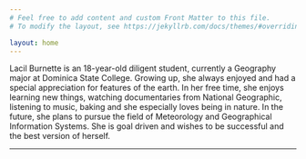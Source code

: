 ```yaml
---
# Feel free to add content and custom Front Matter to this file.
# To modify the layout, see https://jekyllrb.com/docs/themes/#overriding-theme-defaults

layout: home
---
```

Lacil Burnette is an 18-year-old diligent student, currently a Geography major at Dominica State College. Growing up, she always enjoyed and had a special appreciation for features of the earth. In her free time, she enjoys learning new things, watching documentaries from National Geographic, listening to music, baking and she especially loves being in nature. In the future, she plans to pursue the field of Meteorology and Geographical Information Systems. She is goal driven and wishes to be successful and the best version of herself.

---